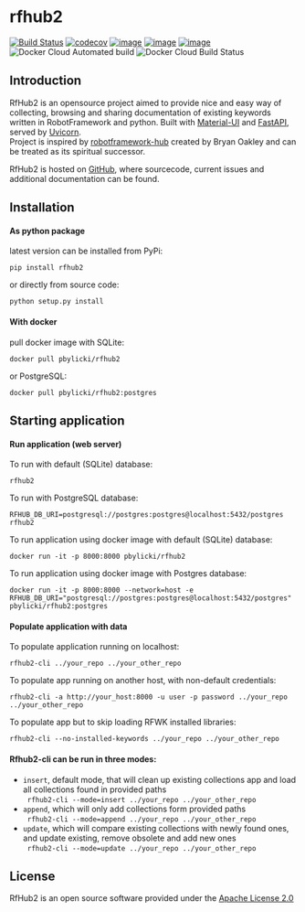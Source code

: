 # rfhub2

[![Build Status](https://travis-ci.org/pbylicki/rfhub2.svg?branch=master)](https://travis-ci.org/pbylicki/rfhub2)
[![codecov](https://codecov.io/gh/pbylicki/rfhub2/branch/master/graph/badge.svg)](https://codecov.io/gh/pbylicki/rfhub2)
[![image](https://img.shields.io/pypi/v/rfhub2.svg)](https://pypi.org/project/rfhub2/)
[![image](https://img.shields.io/pypi/pyversions/rfhub2.svg)](https://pypi.org/project/rfhub2/)
[![image](https://img.shields.io/pypi/wheel/rfhub2.svg)](https://pypi.org/project/rfhub2/)
![Docker Cloud Automated build](https://img.shields.io/docker/cloud/automated/pbylicki/rfhub2.svg)
![Docker Cloud Build Status](https://img.shields.io/docker/cloud/build/pbylicki/rfhub2.svg)

## Introduction
RfHub2 is an opensource project aimed to provide nice and easy way of collecting, browsing and sharing documentation 
of existing keywords written in RobotFramework and python. Built with [Material-UI](https://material-ui.com/) 
and [FastAPI](https://fastapi.tiangolo.com/), served by [Uvicorn](https://www.uvicorn.org/).\
Project is inspired by [robotframework-hub](https://github.com/boakley/robotframework-hub) 
created by Bryan Oakley and can be treated as its spiritual successor.

RfHub2 is hosted on [GitHub](https://github.com/pbylicki/rfhub2), where sourcecode, current issues and additional documentation can be found.

## Installation
#### As python package
latest version can be installed from PyPi:
```
pip install rfhub2
```
or directly from source code:
```
python setup.py install
```
#### With docker
pull docker image with SQLite:
```
docker pull pbylicki/rfhub2
```
or PostgreSQL:
```
docker pull pbylicki/rfhub2:postgres
```
## Starting application
#### Run application (web server)
To run with default (SQLite) database:
```
rfhub2
```
To run with PostgreSQL database:
```
RFHUB_DB_URI=postgresql://postgres:postgres@localhost:5432/postgres rfhub2
```
To run application using docker image with default (SQLite) database:
```
docker run -it -p 8000:8000 pbylicki/rfhub2
```
To run application using docker image with Postgres database:
```
docker run -it -p 8000:8000 --network=host -e RFHUB_DB_URI="postgresql://postgres:postgres@localhost:5432/postgres" pbylicki/rfhub2:postgres
```
#### Populate application with data
To populate application running on localhost:
```
rfhub2-cli ../your_repo ../your_other_repo
```
To populate app running on another host, with non-default credentials:
```
rfhub2-cli -a http://your_host:8000 -u user -p password ../your_repo ../your_other_repo
```
To populate app but to skip loading RFWK installed libraries:
```
rfhub2-cli --no-installed-keywords ../your_repo ../your_other_repo
```
#### Rfhub2-cli can be run in three modes:

- `insert`, default mode, that will clean up existing collections app and load all collections found in provided paths  
``` rfhub2-cli --mode=insert ../your_repo ../your_other_repo```
- `append`, which will only add collections form provided paths  
``` rfhub2-cli --mode=append ../your_repo ../your_other_repo```
- `update`, which will compare existing collections with newly found ones, and update existing, remove obsolete and add new ones  
``` rfhub2-cli --mode=update ../your_repo ../your_other_repo```

## License
RfHub2 is an open source software provided under the [Apache License 2.0](http://apache.org/licenses/LICENSE-2.0)
